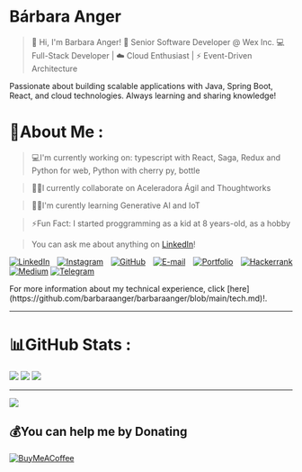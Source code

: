 # Bárbara Anger
> 👋 Hi, I'm Barbara Anger!
> 🚀 Senior Software Developer @ Wex Inc.
> 💻 Full-Stack Developer | ☁️ Cloud Enthusiast | ⚡ Event-Driven Architecture

Passionate about building scalable applications with Java, Spring Boot, React, and cloud technologies. Always learning and sharing knowledge!

# 💫About Me :
> 💻I'm currently working on: typescript with React, Saga, Redux and Python for web, Python with cherry py, bottle 

> 🤝🏻I currently collaborate on Aceleradora Ágil and Thoughtworks

> 🙇‍♂️I'm curently learning Generative AI and IoT

> ⚡Fun Fact: I started proggramming as a kid at 8 years-old, as a hobby

> You can ask me about anything on [LinkedIn](https://www.linkedin.com/in/barbaraanger/)!

<div align="justify">

[![LinkedIn](https://img.shields.io/badge/LinkedIn-0077B5?style=for-the-badge&logo=linkedin&logoColor=white)](https://www.linkedin.com/in/barbaraanger/)
[![Instagram](https://img.shields.io/badge/-Instagram-%23E4405F?style=for-the-badge&logo=instagram&logoColor=white)](https://www.instagram.com/barbarabytes/)
[![GitHub](https://img.shields.io/badge/GitHub-100000?style=for-the-badge&logo=github&logoColor=white)](https://github.com/barbaraanger)
[![E-mail](https://img.shields.io/badge/-Email-000?style=for-the-badge&logo=microsoft-outlook&logoColor=007BFF)](mailto:barbaraanger@hotmail.com)
[![Portfolio](https://img.shields.io/badge/Portfolio-FF5722?style=for-the-badge&logo=todoist&logoColor=white)](https://barbaraanger.github.io)
[![Hackerrank](https://img.shields.io/badge/-Hackerrank-2EC866?style=for-the-badge&logo=HackerRank&logoColor=white)](https://hackerrank.com/profile/@barbaraanger)
[![Medium](https://img.shields.io/badge/-Medium-%23000000?style=for-the-badge&logo=medium&logoColor=white)](https://medium.com/@barbaraanger)
[![Telegram](https://img.shields.io/badge/Telegram-000?style=for-the-badge&logo=telegram&logoColor=2CA5E0)](https://t.me/barbaraanger)

</div>
For more information about my technical experience, click [here](https://github.com/barbaraanger/barbaraanger/blob/main/tech.md)!. 

---

# 📊GitHub Stats :
![](https://github-readme-stats.vercel.app/api?username=barbaraanger&theme=synthwave&hide_border=false&include_all_commits=false&count_private=false)
![](https://github-readme-streak-stats.herokuapp.com/?user=barbaraanger&theme=synthwave&hide_border=false)
![](https://github-readme-stats.vercel.app/api/top-langs/?username=barbaraanger&theme=synthwave&hide_border=false&include_all_commits=false&count_private=false&layout=compact)

---
[![](https://visitcount.itsvg.in/api?id=barbaraanger&icon=0&color=0)](https://visitcount.itsvg.in)

  ## 💰You can help me by Donating
  [![BuyMeACoffee](https://img.shields.io/badge/Buy%20Me%20a%20Coffee-ffdd00?style=for-the-badge&logo=buy-me-a-coffee&logoColor=black)](https://buymeacoffee.com/barbaraanger) 

  <!-- Proudly created with GPRM ( https://gprm.itsvg.in ) -->
  
